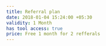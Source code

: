 ```yaml
---
title: Referral plan
date: 2018-01-04 15:24:00 +05:30
validity: 1 Month
has tool access: true
price: Free 1 month for 2 refferals
---
```


